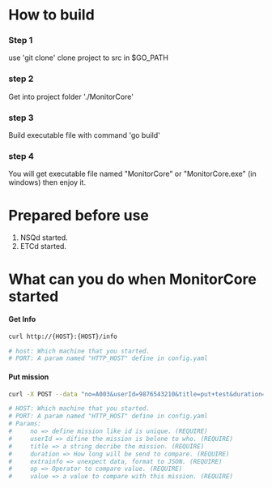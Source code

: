 
# How to build

### Step 1

use 'git clone' clone project to src in $GO_PATH

### step 2

Get into project folder './MonitorCore'

### step 3

Build executable file with command 'go build'

### step 4

You will get executable file named "MonitorCore" or "MonitorCore.exe" (in windows) then enjoy it.


# Prepared before use

1. NSQd started.
2. ETCd started.

# What can you do when MonitorCore started

#### Get Info

```bash
curl http://{HOST}:{HOST}/info

# host: Which machine that you started.
# PORT: A param named "HTTP_HOST" define in config.yaml
```

#### Put mission

```bash
curl -X POST --data "no=A003&userId=9876543210&title=put+test&duration=20&extrainfo={\"info\":\"put+extrainfo\"}&op=<=&value=450000" http://{HOST}:{HOST}/put

# HOST: Which machine that you started.
# PORT: A param named "HTTP_HOST" define in config.yaml
# Params:
#     no => define mission like id is unique. (REQUIRE)
#     userId => difine the mission is belone to who. (REQUIRE)
#     title => a string decribe the mission. (REQUIRE)
#     duration => How long will be send to compare. (REQUIRE)
#     extrainfo => unexpect data, format to JSON. (REQUIRE)
#     op => Operator to compare value. (REQUIRE)
#     value => a value to compare with this mission. (REQUIRE)
```